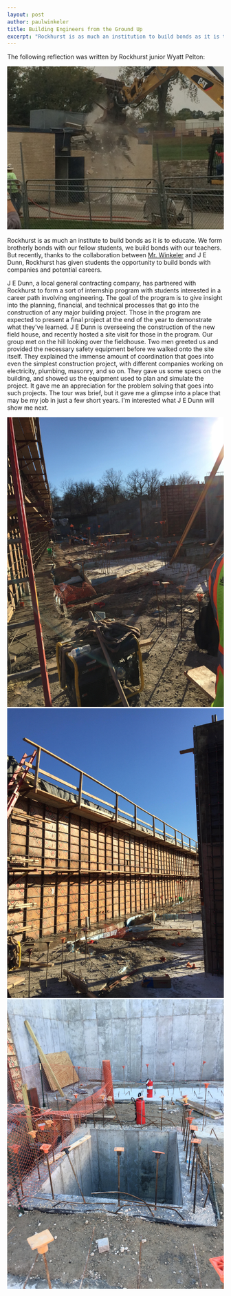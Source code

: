 ```yaml
---
layout: post
author: paulwinkeler
title: Building Engineers from the Ground Up
excerpt: "Rockhurst is as much an institution to build bonds as it is to educate."
---
```


The following reflection was written by Rockhurst junior Wyatt Pelton:

<div class="flex-wrapper">
  <img src="/img/JE Dunn 4.JPG">
</div>

Rockhurst is as much an institute to build bonds as it is to educate. We form brotherly bonds with our fellow students, we build bonds with our teachers. But recently, thanks to the collaboration between [Mr. Winkeler](http://steam.rockhursths.edu/team/paulwinkeler/) and J E Dunn, Rockhurst has given students the opportunity to build bonds with companies and potential careers.


J E Dunn, a local general contracting company, has partnered with Rockhurst to form a sort of internship program with students interested in a career path involving engineering. The goal of the program is to give insight into the planning, financial, and technical processes that go into the construction of any major building project. Those in the program are expected to present a final project at the end of the year to demonstrate what they've learned. J E Dunn is overseeing the construction of the new field house, and recently hosted a site visit for those in the program. Our group met on the hill looking over the fieldhouse. Two men greeted us and provided the necessary safety equipment before we walked onto the site itself. They explained the immense amount of coordination that goes into even the simplest construction project, with different companies working on electricity, plumbing, masonry, and so on. They gave us some specs on the building, and showed us the equipment used to plan and simulate the project. It gave me an appreciation for the problem solving that goes into such projects. The tour was brief, but it gave me a glimpse into a place that may be my job in just a few short years. I'm interested what J E Dunn will show me next.

<div class="flex-wrapper">
  <img src="/img/JE Dunn 1.jpg">
</div>


<div class="flex-wrapper">
  <img src="/img/JE Dunn 2.jpg">
</div>


<div class="flex-wrapper">
  <img src="/img/JE Dunn 3.jpg">
</div>


